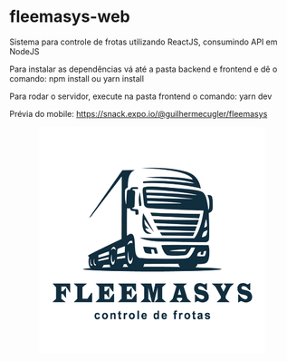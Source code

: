 # fleemasys-web
Sistema para controle de frotas utilizando ReactJS, consumindo API em NodeJS

Para instalar as dependências vá até a pasta backend e frontend e dê o comando: npm install ou yarn install

Para rodar o servidor, execute na pasta frontend o comando: yarn dev

Prévia do mobile: https://snack.expo.io/@guilhermecugler/fleemasys    

<p align="center">
<img src="/src/assets/logo.png" width="400">
</p>
